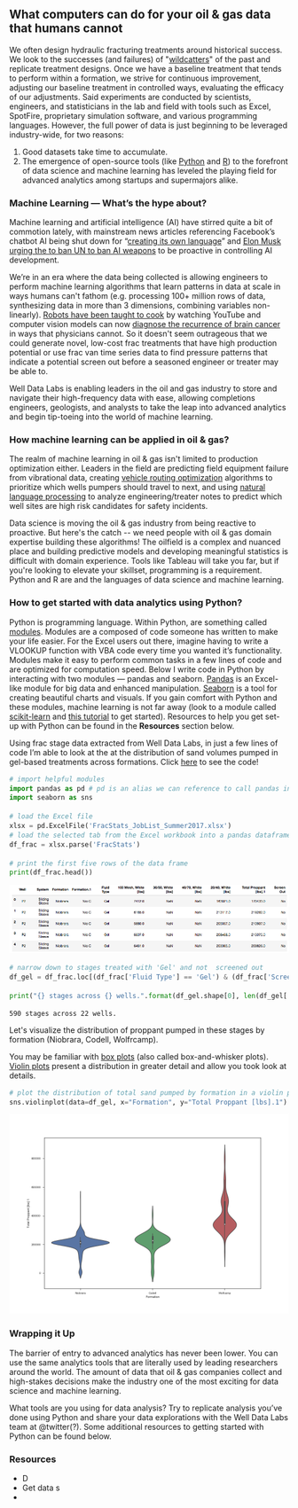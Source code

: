 ## What computers can do for your oil & gas data that humans cannot

We often design hydraulic fracturing treatments around historical success. We look to the successes (and failures) of "[wildcatters](https://en.wikipedia.org/wiki/Wildcatter)" of the past and replicate treatment designs. Once we have a baseline treatment that tends to perform within a formation, we strive for continuous improvement, adjusting our baseline treatment in  controlled ways, evaluating the efficacy of our adjustments. Said experiments are conducted by scientists, engineers, and statisticians in the lab and field with tools such as Excel, SpotFire, proprietary simulation software, and various programming languages. However, the full power of data is just beginning to be leveraged industry-wide, for two reasons:

1. Good datasets take time to accumulate.
2. The emergence of open-source tools (like [Python](https://www.python.org/) and [R](https://www.r-project.org/)) to the forefront of data science and machine learning has leveled the playing field for advanced analytics among startups and supermajors alike.

### Machine Learning — What’s the hype about?
Machine learning and artificial intelligence (AI) have stirred quite a bit of commotion lately, with mainstream news articles referencing Facebook’s chatbot AI being shut down for “[creating its own language](https://www.theatlantic.com/technology/archive/2017/06/artificial-intelligence-develops-its-own-non-human-language/530436/)” and [Elon Musk urging  the to ban UN to ban AI weapons](https://www.theguardian.com/technology/2017/aug/20/elon-musk-killer-robots-experts-outright-ban-lethal-autonomous-weapons-war) to be proactive in controlling AI development.

We’re in an era where the data being collected is allowing engineers to perform machine learning algorithms that learn patterns in data at scale in ways humans can't fathom (e.g. processing 100+ million rows of data, synthesizing data in more than 3 dimensions, combining variables non-linearly). [Robots have been taught to cook](https://www.youtube.com/watch?v=MLJyUmuP6Qg) by watching YouTube and computer vision models can now [diagnose the recurrence of brain cancer](http://neurosciencenews.com/ai-brain-cancer-neurology-5058/) in ways that physicians cannot. So it doesn't seem outrageous that we could generate novel, low-cost frac treatments that have high production potential or use frac van time series data to find pressure patterns that indicate a potential screen out before a seasoned engineer or treater may be able to.

Well Data Labs is enabling leaders in the oil and gas industry to store and navigate their high-frequency data with ease, allowing completions engineers, geologists, and analysts to take the leap into advanced analytics and begin tip-toeing into the world of machine learning.

### How machine learning can be applied in oil & gas?
The realm of machine learning in oil & gas isn't limited to production optimization either. Leaders in the field are predicting field equipment failure from vibrational data, creating [vehicle routing optimization](https://en.wikipedia.org/wiki/Vehicle_routing_problem) algorithms to prioritize which wells pumpers should travel to next, and using [natural language processing](https://blog.algorithmia.com/introduction-natural-language-processing-nlp/) to analyze engineering/treater notes to predict which well sites are  high risk candidates for safety incidents.

Data science is moving the oil & gas industry from being reactive to proactive. But here's the catch -- we need people with oil & gas domain expertise building these algorithms! The oilfield is a complex and nuanced place and building predictive models and developing meaningful statistics is difficult with domain experience. Tools like Tableau will take you far, but if you're looking to elevate your skillset,  programming is a requirement. Python and R are and the languages of data science and machine learning.

### How to get started with data analytics using Python?
Python is programming language. Within Python, are something called [modules](https://docs.python.org/2/tutorial/modules.html). Modules are a composed of code someone has written to make your life easier. For the Excel users out there, imagine having to write a VLOOKUP function with VBA code every time you wanted it’s functionality. Modules make it easy to perform common tasks in a few lines of code and are optimized for computation speed.
Below I write code in Python by interacting with two modules — pandas and seaborn. [Pandas](http://pandas.pydata.org/) is an Excel-like module for big data and enhanced manipulation. [Seaborn](https://seaborn.pydata.org/) is a tool for creating beautiful charts and visuals. If you gain comfort with Python and these modules, machine learning is not far away (look to a module called [scikit-learn](http://scikit-learn.org/stable/) and [this tutorial](http://scikit-learn.org/stable/tutorial/basic/tutorial.html) to get started). Resources to help you get set-up with Python can be found in the **Resources** section below.

Using frac stage data extracted from Well Data Labs, in just a few lines of code I’m able to look at the at the distribution of sand volumes pumped in gel-based treatments across formations. Click [here](code_snippet.md) to see the code!

```python
# import helpful modules
import pandas as pd # pd is an alias we can reference to call pandas in our code
import seaborn as sns

# load the Excel file
xlsx = pd.ExcelFile('FracStats_JobList_Summer2017.xlsx')
# load the selected tab from the Excel workbook into a pandas dataframe
df_frac = xlsx.parse('FracStats')

# print the first five rows of the data frame
print(df_frac.head())
```

<img alt="dataframe" src="img/df2.png" width='775'>

```python
# narrow down to stages treated with 'Gel' and not  screened out
df_gel = df_frac.loc[(df_frac['Fluid Type'] == 'Gel') & (df_frac['Screen Out'] == 'No')]

print("{} stages across {} wells.".format(df_gel.shape[0], len(df_gel['Well'].unique())))
```

`590 stages across 22 wells.`

Let's visualize the distribution of proppant pumped in these stages by formation (Niobrara, Codell, Wolfrcamp).

You may be familiar with [box plots](http://www.physics.csbsju.edu/stats/box2.html) (also called box-and-whisker plots). [Violin plots](http://www.datavizcatalogue.com/methods/violin_plot.html) present a distribution in greater detail and allow you took look at details.

```python
# plot the distribution of total sand pumped by formation in a violin plot.
sns.violinplot(data=df_gel, x="Formation", y="Total Proppant [lbs].1")
```

<img alt="violin plot" src="img/example.png" width='775'>

### Wrapping it Up
The barrier of entry to advanced analytics has never been lower. You can use the same analytics tools that are literally used by leading researchers around the world. The amount of data that oil & gas companies collect and high-stakes decisions make the industry one of the most exciting for data science and machine learning.

What tools are you using for data analysis? Try to replicate analysis you’ve done using Python and share your data explorations with the Well Data Labs team at @twitter(?). Some additional resources to getting started with Python can be found below.


### Resources
* D
* Get data s
*
